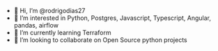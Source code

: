 - 👋 Hi, I’m @rodrigodias27
- 👀 I’m interested in Python, Postgres, Javascript, Typescript, Angular, pandas, airflow
- 🌱 I’m currently learning Terraform
- 💞️ I’m looking to collaborate on Open Source python projects

<!---
rodrigodias27/rodrigodias27 is a ✨ special ✨ repository because its `README.md` (this file) appears on your GitHub profile.
You can click the Preview link to take a look at your changes.
--->
